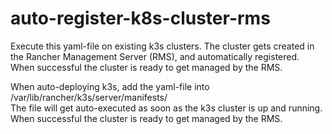 # auto-register-k8s-cluster-rms
Execute this yaml-file on existing k3s clusters. The cluster gets created in the Rancher Management Server (RMS), and automatically registered.
When successful the cluster is ready to get managed by the RMS.


When auto-deploying k3s, add the yaml-file into /var/lib/rancher/k3s/server/manifests/ <br >
The file will get auto-executed as soon as the k3s cluster is up and running.
When successful the cluster is ready to get managed by the RMS.
